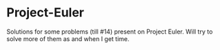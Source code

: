 # Project-Euler
Solutions for some problems (till #14) present on Project Euler. Will try to solve more of them as and when I get time.
